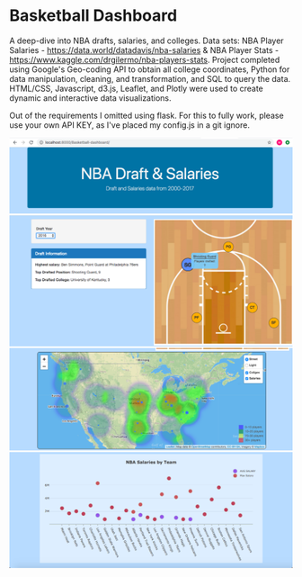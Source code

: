 # Basketball Dashboard

A deep-dive into NBA drafts, salaries, and colleges. Data sets: NBA Player Salaries - https://data.world/datadavis/nba-salaries & NBA Player Stats - https://www.kaggle.com/drgilermo/nba-players-stats. Project completed using Google's Geo-coding API to obtain all college coordinates, Python for data manipulation, cleaning, and transformation, and SQL to query the data.  HTML/CSS, Javascript, d3.js, Leaflet, and Plotly were used to create dynamic and interactive data visualizations. 

Out of the requirements I omitted using flask. For this to fully work, please use your own API KEY, as I've placed my config.js in a git ignore. 

![Head](/Images/Header.png)
![Image](/Images/Image.png)
![Image2](/Images/Image2.png)
![Image3](/Images/Image3.png) 
